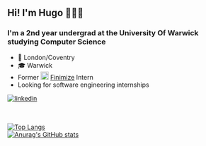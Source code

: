## Hi! I'm Hugo 👋👋👋

### I'm a 2nd year undergrad at the University Of Warwick studying Computer Science

- 📍 London/Coventry
- 🎓 Warwick
- Former <img src="https://media-exp1.licdn.com/dms/image/C4D0BAQEHdcoLz4M09g/company-logo_200_200/0/1575124721908?e=2159024400&v=beta&t=iKcU_reUfHsNTGChJHZ7Ue6uEWZvtkFJfr-FPFsRQ1s" style="height:18px;width:18px"/> [Finimize](http://finimize.com) Intern
- Looking for software engineering internships
  <br />

<a href="https://linkedin.com/in/hugo-wb/" target="_blank">
<img src="https://img.shields.io/static/v1?label=&message=Linkedin&color=0077B5&logo=LinkedIn&logoColor=white&link=https://linkedin.com/in/hugo-wb/&logoWidth=40" alt="linkedin"/> 
</a>
<!-- <br /> -->
<!-- <br /> -->

<!-- ## Languages/Frameworks -->

<br />
<br />
<!-- [![Anurag's github stats](https://github-readme-stats.vercel.app/api?username=hugo-wb&show_icons=true)](https://github.com/anuraghazra/github-readme-stats) -->
<br />

[![Top Langs](https://github-readme-stats.vercel.app/api/top-langs/?username=hugo-wb&layout=compact)](https://github.com/anuraghazra/github-readme-stats)
<br />
[![Anurag's GitHub stats](https://github-readme-stats.vercel.app/api?username=hugo-wb)](https://github.com/anuraghazra/github-readme-stats)

[website]: http://hugo-wb.github.io/hugo-wb
[linkedin]: https://www.linkedin.com/in/hugo-wong-berard-4499b91a0/
